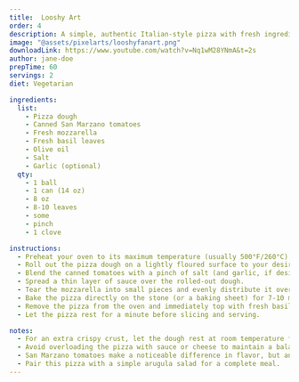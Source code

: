 ```yaml
---
title:  Looshy Art
order: 4
description: A simple, authentic Italian-style pizza with fresh ingredients and a perfect crispy crust.
image: "@assets/pixelarts/looshyfanart.png"
downloadLink: https://www.youtube.com/watch?v=Nq1wM28YNmA&t=2s
author: jane-doe
prepTime: 60
servings: 2
diet: Vegetarian

ingredients:
  list:
    - Pizza dough
    - Canned San Marzano tomatoes
    - Fresh mozzarella
    - Fresh basil leaves
    - Olive oil
    - Salt
    - Garlic (optional)
  qty:
    - 1 ball
    - 1 can (14 oz)
    - 8 oz
    - 8-10 leaves
    - some
    - pinch
    - 1 clove

instructions:
  - Preheat your oven to its maximum temperature (usually 500°F/260°C) and place a pizza stone inside, if available.
  - Roll out the pizza dough on a lightly floured surface to your desired thickness.
  - Blend the canned tomatoes with a pinch of salt (and garlic, if desired) to create a simple pizza sauce.
  - Spread a thin layer of sauce over the rolled-out dough.
  - Tear the mozzarella into small pieces and evenly distribute it over the sauce.
  - Bake the pizza directly on the stone (or a baking sheet) for 7-10 minutes, or until the crust is golden and the cheese is bubbly.
  - Remove the pizza from the oven and immediately top with fresh basil leaves and a drizzle of olive oil.
  - Let the pizza rest for a minute before slicing and serving.

notes:
  - For an extra crispy crust, let the dough rest at room temperature for at least 30 minutes before rolling out.
  - Avoid overloading the pizza with sauce or cheese to maintain a balanced flavor and texture.
  - San Marzano tomatoes make a noticeable difference in flavor, but any high-quality tomatoes can work.
  - Pair this pizza with a simple arugula salad for a complete meal.
---
```

